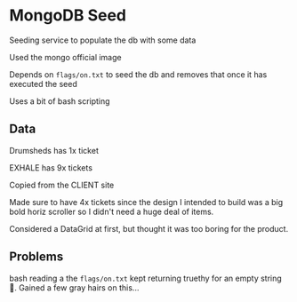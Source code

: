 # MongoDB Seed

Seeding service to populate the db with some data

Used the mongo official image

Depends on `flags/on.txt` to seed the db and removes that once it has executed the seed

Uses a bit of bash scripting

## Data

Drumsheds has 1x ticket

EXHALE has 9x tickets

Copied from the CLIENT site

Made sure to have 4x tickets since the design I intended to build was a big bold horiz scroller so I didn't need a huge deal of items. 

Considered a DataGrid at first, but thought it was too boring for the product.

## Problems

bash reading a the `flags/on.txt` kept returning truethy for an empty string :shrug:. Gained a few gray hairs on this...